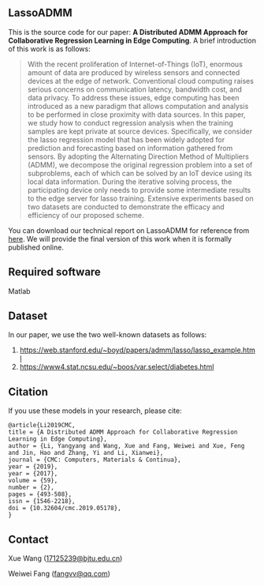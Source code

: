 ## LassoADMM

This is the source code for our paper: **A Distributed ADMM Approach for Collaborative Regression Learning in Edge Computing**. A brief introduction of this work is as follows:

> With the recent proliferation of Internet-of-Things (IoT), enormous amount of data are produced by wireless sensors and connected devices at the edge of network. Conventional cloud computing raises serious concerns on communication latency, bandwidth cost, and data privacy. To address these issues, edge computing has been introduced as a new paradigm that allows computation and analysis to be performed in close proximity with data sources. In this paper, we study how to conduct regression analysis when the training samples are kept private at source devices. Specifically, we consider the lasso regression model that has been widely adopted for prediction and forecasting based on information gathered from sensors. By adopting the Alternating Direction Method of Multipliers (ADMM), we decompose the original regression problem into a set of subproblems, each of which can be solved by an IoT device using its local data information. During the iterative solving process, the participating device only needs to provide some intermediate results to the edge server for lasso training. Extensive experiments based on two datasets are conducted to demonstrate the efficacy and efficiency of our proposed scheme.

You can download our technical report on LassoADMM for reference from [here](http://www.techscience.com/cmc/2019/doi.php?id=5756 "LassoADMM"). We will provide the final version of this work when it is formally published online.

## Required software

Matlab

## Dataset

In our paper, we use the two well-known datasets as follows:

1. https://web.stanford.edu/~boyd/papers/admm/lasso/lasso_example.html
2. https://www4.stat.ncsu.edu/~boos/var.select/diabetes.html

## Citation

If you use these models in your research, please cite:

    @article{Li2019CMC,
  	title = {A Distributed ADMM Approach for Collaborative Regression Learning in Edge Computing},
  	author = {Li, Yangyang and Wang, Xue and Fang, Weiwei and Xue, Feng and Jin, Hao and Zhang, Yi and Li, Xianwei},
  	journal = {CMC: Computers, Materials & Continua},
  	year = {2019},
  	year = {2017},
  	volume = {59},
  	number = {2},
  	pages = {493-508},
  	issn = {1546-2218},
  	doi = {10.32604/cmc.2019.05178},
    }

## Contact

Xue Wang (17125239@bjtu.edu.cn)

Weiwei Fang (fangvv@qq.com)

